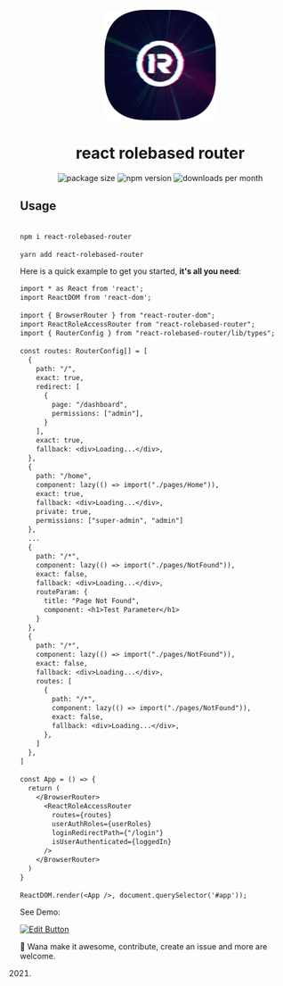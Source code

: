 <p align="center">
  <a href="https://github.com/LeulAria/react-role-based-router">
    <img width="200" src="https://raw.githubusercontent.com/LeulAria/react-rolebased-router/main/assets/logo.png">
  </a>
</p>

<h1 align="center">react rolebased router</h1>

<p align="center">
  <img src="https://img.shields.io/bundlephobia/minzip/react-rolebased-router?style=flat-square" alt="package size" />
  <img src="https://img.shields.io/npm/dw/react-rolebased-router?style=flat-square" alt="npm version" />
  <img src="https://img.shields.io/jsdelivr/npm/hm/react-rolebased-router?style=flat-square" alt="downloads per month" />
</p>

## Usage

```shell

npm i react-rolebased-router

yarn add react-rolebased-router

```

Here is a quick example to get you started, **it's all you need**:

```tsx
import * as React from 'react';
import ReactDOM from 'react-dom';

import { BrowserRouter } from "react-router-dom";
import ReactRoleAccessRouter from "react-rolebased-router";
import { RouterConfig } from "react-rolebased-router/lib/types";

const routes: RouterConfig[] = [
  {
    path: "/",
    exact: true,
    redirect: [
      {
        page: "/dashboard",
        permissions: ["admin"],
      }
    ],
    exact: true,
    fallback: <div>Loading...</div>,
  },
  {
    path: "/home",
    component: lazy(() => import("./pages/Home")),
    exact: true,
    fallback: <div>Loading...</div>,
    private: true,
    permissions: ["super-admin", "admin"]
  },
  ...
  {
    path: "/*",
    component: lazy(() => import("./pages/NotFound")),
    exact: false,
    fallback: <div>Loading...</div>,
    routeParam: {
      title: "Page Not Found",
      component: <h1>Test Parameter</h1>
    }
  },
  {
    path: "/*",
    component: lazy(() => import("./pages/NotFound")),
    exact: false,
    fallback: <div>Loading...</div>,
    routes: [
      {
        path: "/*",
        component: lazy(() => import("./pages/NotFound")),
        exact: false,
        fallback: <div>Loading...</div>,
      },
    ]
  },
]

const App = () => {
  return (
    </BrowserRouter>
      <ReactRoleAccessRouter
        routes={routes}
        userAuthRoles={userRoles}
        loginRedirectPath={"/login"}
        isUserAuthenticated={loggedIn}
      />
    </BrowserRouter>
  )
}

ReactDOM.render(<App />, document.querySelector('#app'));
```

See Demo:

[![Edit Button](https://codesandbox.io/static/img/play-codesandbox.svg)](https://codesandbox.io/s/bold-beaver-4lrq6)

🤔 Wana make it awesome, contribute, create an issue and more are welcome.

2021.
